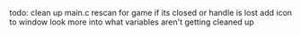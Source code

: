 todo:
clean up main.c
rescan for game if its closed or handle is lost
add icon to window
look more into what variables aren't getting cleaned up